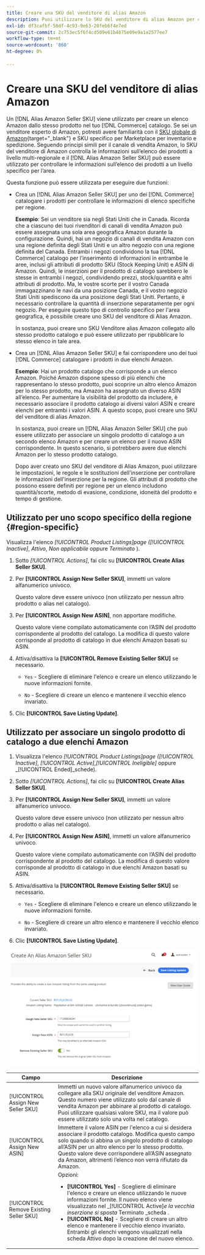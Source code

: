 ```yaml
---
title: Creare una SKU del venditore di alias Amazon
description: Puoi utilizzare lo SKU del venditore di alias Amazon per creare elenchi Amazon multiregionali dai tuoi prodotti di catalogo Commerce.
exl-id: df3cafbf-58df-4c93-9e63-20feb6f4e7ed
source-git-commit: 2c753ec5f6f4cd509e61b4875e09e9a1a2577ee7
workflow-type: tm+mt
source-wordcount: '860'
ht-degree: 0%

---
```


# Creare una SKU del venditore di alias Amazon

Un [!DNL Alias Amazon Seller SKU] viene utilizzato per creare un elenco Amazon dallo stesso prodotto nel tuo [!DNL Commerce] catalogo. Se sei un venditore esperto di Amazon, potresti avere familiarità con il [SKU globale di Amazon](https://sellercentral.amazon.com/gp/help/external/help.html?itemID=201394090){target=&quot;_blank&quot;} e SKU specifico per Marketplace per inventario e spedizione. Seguendo principi simili per il canale di vendita Amazon, lo SKU del venditore di Amazon controlla le informazioni sull’elenco dei prodotti a livello multi-regionale e il [!DNL Alias Amazon Seller SKU] può essere utilizzato per controllare le informazioni sull’elenco dei prodotti a un livello specifico per l’area.

Questa funzione può essere utilizzata per eseguire due funzioni:

- Crea un [!DNL Alias Amazon Seller SKU] per uno dei [!DNL Commerce] catalogare i prodotti per controllare le informazioni di elenco specifiche per regione.

   **Esempio**: Sei un venditore sia negli Stati Uniti che in Canada. Ricorda che a ciascuno dei tuoi rivenditori di canali di vendita Amazon può essere assegnata una sola area geografica Amazon durante la configurazione. Quindi, hai un negozio di canali di vendita Amazon con una regione definita degli Stati Uniti e un altro negozio con una regione definita del Canada. Entrambi i negozi condividono la tua [!DNL Commerce] catalogo per l’inserimento di informazioni in entrambe le aree, inclusi gli attributi di prodotto SKU (Stock Keeping Unit) e ASIN di Amazon. Quindi, le inserzioni per il prodotto di catalogo sarebbero le stesse in entrambi i negozi, condividendo prezzi, stock/quantità e altri attributi di prodotto. Ma, le vostre scorte per il vostro Canada immagazzinano le navi da una posizione Canada, e il vostro negozio Stati Uniti spediscono da una posizione degli Stati Uniti. Pertanto, è necessario controllare la quantità di inserzione separatamente per ogni negozio. Per eseguire questo tipo di controllo specifico per l&#39;area geografica, è possibile creare uno SKU del venditore di Alias Amazon.

   In sostanza, puoi creare uno SKU Venditore alias Amazon collegato allo stesso prodotto catalogo e può essere utilizzato per ripubblicare lo stesso elenco in tale area.

- Crea un [!DNL Alias Amazon Seller SKU] e fai corrispondere uno dei tuoi [!DNL Commerce] catalogare i prodotti in due elenchi Amazon.

   **Esempio**: Hai un prodotto catalogo che corrisponde a un elenco Amazon. Poiché Amazon dispone spesso di più elenchi che rappresentano lo stesso prodotto, puoi scoprire un altro elenco Amazon per lo stesso prodotto, ma Amazon ha assegnato un diverso ASIN all’elenco. Per aumentare la visibilità del prodotto da includere, è necessario associare il prodotto catalogo ai diversi valori ASIN e creare elenchi per entrambi i valori ASIN. A questo scopo, puoi creare uno SKU del venditore di alias Amazon.

   In sostanza, puoi creare un [!DNL Alias Amazon Seller SKU] che può essere utilizzato per associare un singolo prodotto di catalogo a un secondo elenco Amazon e per creare un elenco per il nuovo ASIN corrispondente. In questo scenario, si potrebbero avere due elenchi Amazon per lo stesso prodotto catalogo.

   Dopo aver creato uno SKU del venditore di Alias Amazon, puoi utilizzare le impostazioni, le regole e le sostituzioni dell&#39;inserzione per controllare le informazioni dell&#39;inserzione per la regione. Gli attributi di prodotto che possono essere definiti per regione per un elenco includono quantità/scorte, metodo di evasione, condizione, idoneità del prodotto e tempo di gestione.

## Utilizzato per uno scopo specifico della regione {#region-specific}

Visualizza l&#39;elenco _[!UICONTROL Product Listings]_page (_[!UICONTROL Inactive]_, _Attivo_, _Non applicabile_ oppure _Terminato_ ).

1. Sotto _[!UICONTROL Actions]_, fai clic su **[!UICONTROL Create Alias Seller SKU]**.

1. Per **[!UICONTROL Assign New Seller SKU]**, immetti un valore alfanumerico univoco.

   Questo valore deve essere univoco (non utilizzato per nessun altro prodotto o alias nel catalogo).

1. Per **[!UICONTROL Assign New ASIN]**, non apportare modifiche.

   Questo valore viene compilato automaticamente con l’ASIN del prodotto corrispondente al prodotto del catalogo. La modifica di questo valore corrisponde al prodotto di catalogo in due elenchi Amazon basati su ASIN.

1. Attiva/disattiva la **[!UICONTROL Remove Existing Seller SKU]** se necessario.

   - `Yes` - Scegliere di eliminare l&#39;elenco e creare un elenco utilizzando le nuove informazioni fornite.

   - `No` - Scegliere di creare un elenco e mantenere il vecchio elenco invariato.

1. Clic **[!UICONTROL Save Listing Update]**.

## Utilizzato per associare un singolo prodotto di catalogo a due elenchi Amazon

1. Visualizza l&#39;elenco _[!UICONTROL Product Listings]_page (_[!UICONTROL Inactive]_, _[!UICONTROL Active]_,_[!UICONTROL Ineligible]_ oppure _[!UICONTROL Ended]_schede).

1. Sotto _[!UICONTROL Actions]_, fai clic su **[!UICONTROL Create Alias Seller SKU]**.

1. Per **[!UICONTROL Assign New Seller SKU]**, immetti un valore alfanumerico univoco.

   Questo valore deve essere univoco (non utilizzato per nessun altro prodotto o alias nel catalogo).

1. Per **[!UICONTROL Assign New ASIN]**, immetti un valore alfanumerico univoco.

   Questo valore viene compilato automaticamente con l’ASIN del prodotto corrispondente al prodotto del catalogo. La modifica di questo valore corrisponde al prodotto di catalogo in due elenchi Amazon basati su ASIN.

1. Attiva/disattiva la **[!UICONTROL Remove Existing Seller SKU]** se necessario.

   - `Yes` - Scegliere di eliminare l&#39;elenco e creare un elenco utilizzando le nuove informazioni fornite.

   - `No` - Scegliere di creare un altro elenco e mantenere il vecchio elenco invariato.

1. Clic **[!UICONTROL Save Listing Update]**.

![creare un codice SKU del venditore di alias Amazon](assets/amazon-alias-sku-create.png)

| Campo | Descrizione |
|--- |--- |
| [!UICONTROL Assign New Seller SKU] | Immetti un nuovo valore alfanumerico univoco da collegare alla SKU originale del venditore Amazon. Questo numero viene utilizzato solo dal canale di vendita Amazon per abbinare al prodotto di catalogo. Puoi utilizzare qualsiasi valore SKU, ma il valore può essere utilizzato solo una volta nel catalogo. |
| [!UICONTROL Assign New ASIN] | Immettere il valore ASIN per l&#39;elenco a cui si desidera associare il prodotto catalogo. Modifica questo campo solo quando si abbina un singolo prodotto di catalogo all’ASIN per un altro elenco per lo stesso prodotto. Questo valore deve corrispondere all’ASIN assegnato da Amazon, altrimenti l’elenco non verrà rifiutato da Amazon. |
| [!UICONTROL Remove Existing Seller SKU] | Opzioni:<ul><li>**[!UICONTROL Yes]** - Scegliere di eliminare l&#39;elenco e creare un elenco utilizzando le nuove informazioni fornite. Il nuovo elenco viene visualizzato nel _[!UICONTROL Active]_e la vecchia inserzione si sposta_ Terminato _scheda .</li><li>**[!UICONTROL No]** - Scegliere di creare un altro elenco e mantenere il vecchio elenco invariato. Entrambi gli elenchi vengono visualizzati nella scheda Attivo dopo la creazione del nuovo elenco.</li></ul> |
